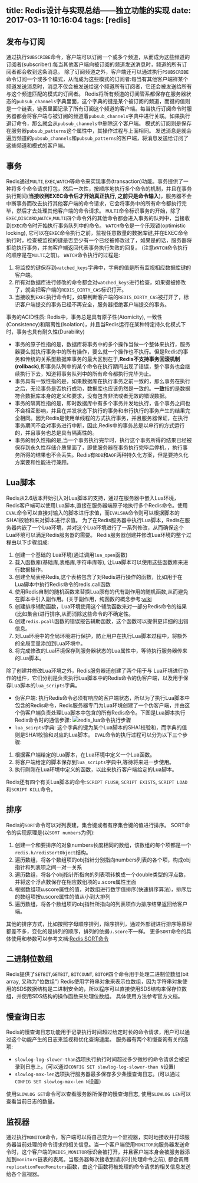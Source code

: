 title: Redis设计与实现总结——独立功能的实现
date: 2017-03-11 10:16:04
tags: [redis]
---

## 发布与订阅
通过执行`SUBSCRIBE`命令，客户端可以订阅一个或多个频道，从而成为这些频道的订阅者(subscriber):每当其他客户端向被订阅的频道发送消息时，频道的所有订阅者都会收到这条消息。
除了订阅频道之外，客户端还可以通过执行`PSUBSCRIBE`命令订阅一个或多个模式，从而成为这些模式的订阅者:每当有其他客户端祥某个频道发送消息时，消息不仅会被发送给这个频道所有订阅者，它还会被发送给所有与这个频道匹配的模式的订阅者。
Redis将所有频道的订阅管系都保存在服务器状态的`pubsub_channels`字典里面，这个字典的键是某个被订阅的频道，而键的值则是一个链表，链表里面记录了所有订阅这个频道的客户端。每当执行订阅命令时服务器都会将客户端与被订阅的频道着`pubsub_channels`字典中进行关联。如果执行退订命令，那么就会从`pubsub_channels`中删除这个客户端。
模式的订阅则是保存在服务器`pubsub_patterns`这个属性中，其操作过程与上面相同。
发送消息是就会遍历频道的`pubsub_channels`和`pubsub_patterns`的客户端，将消息发送给订阅了这些频道和模式的客户端。

## 事务
Redis通过`MULTI`,`EXEC`,`WATCH`等命令来实现事务(transaction)功能。事务提供了一种将多个命令请求打包，然后一次性，按顺序地执行多个命令的机制，并且在事务执行期间(**当接收到EXEC命令后才开始真正执行, 之前只是命令输入**)，服务器不会中断事务而改去执行其他客户端的命令请求，它会将事务中的所有命令都执行完毕，然后才去处理其他客户端的命令请求。
`MULTI`命令标识事务的开始，除了`EXEC`,`DISCARD`,`WATCH`,`MULTI`四个命令外的其他命令都会进入事务的队列中，当接收到`EXEC`命令时开始执行事务队列中的命令。
`WATCH`命令是一个乐观锁(optimistic locking), 它可以在`EXEC`命令执行之前，监视任意数量的数据库键,并在EXEC命令执行时，检查被监视的键是否至少有一个已经被修改过了，如果是的话，服务器将拒绝执行事务，并向客户端返回代表事务执行失败的回复。 (注意`WATCH`命令执行的顺序是在`MULTI`之前)。
`WATCH`命令执行的过程是:
1. 将监控的键保存到`watched_keys`字典中，字典的值是所有监视相应数据库键的客户端。
2. 所有对数据库进行修改的命令都会对`watched_keys`进行检查，如果键被修改了，就会把客户端的`REDIS_DIRTY_CAS`标识打开。
3. 当接收到`EXEC`执行命令时，如果判断客户端的`REDIS_DIRTY_CAS`被打开了，标识客户端提交的事务已经不再安全，服务器拒绝客户端提交的事务。 

事务的ACID性质: Redis中，事务总是具有原子性(Atomicity), 一致性(Consistency)和隔离性(Isolation)，并且当Redis运行在某种特定持久化模式下时，事务也具有耐久性(Durability)
* 事务的原子性指的是，数据库将事务中的多个操作当做一个整体来执行，服务器要么就执行事务中的所有操作，要么就一个操作也不执行。但是Redis的事务和传统的关系型数据库事务的最大区别在于,**Redis不支持事务回滚机制(rollback)**,即事务队列中的某个命令在执行期间出现了错误，整个事务也会继续执行下去，知道将事务队列中的所有命令都执行完毕为止。
* 事务具有一致性指的是，如果数据库在执行事务之前一致的，那么事务在执行之后，无论事务是否执行成功，数据库也应该仍然是一致的。**一致**指的是数据符合数据库本身的定义和要求，没有包含非法或者无效的错误数据。
* 事务的隔离性指的是，即时数据库中有多个事务并发地执行，各个事务之间也不会相互影响，并且在并发状态下执行的事务和串行执行的事务产生的结果完全相同。因为Redis是使用单线程的方式执行事务，并且服务器保证，在执行事务期间不会对事务进行中断，因此,Redis中的事务总是以串行的方式运行的，并且事务也总是具有隔离性的。
* 事务的耐久性指的是,当一个事务执行完毕时，执行这个事务所得的结果已经被保存到永久性存储介质里面了，即使服务器在事务执行完毕后停机，，执行事务所得的结果也不会丢失。Redis有`RDB`和`AOF`两种持久化方案，但是要持久化方案要和性能进行兼顾。

## Lua脚本
Redis从2.6版本开始引入对Lua脚本的支持，通过在服务器中嵌入Lua环境，Redis客户端可以使用Lua脚本,直接在服务器端原子地执行多个Redis命令。使用`EVAL`命令可以直接对输入的脚本进行求值，而`EVALSHA`命令则可以根据脚本的SHA1校验和来对脚本进行求值。
为了在Redis服务器中执行Lua脚本，Redis在服务器内嵌了一个Lua环境，并对这个Lua环境进行了一系列修改，从而确保这个Lua环境可以满足Redis服务器的需要。
Redis服务器创建并修改Lua环境的整个过程由以下步骤组成:
1. 创建一个基础的 Lua环境(通过调用`lua_open`函数)
2. 载入函数库(基础库,表格库,字符串库等), 让Lua脚本可以使用这些函数库来进行数据操作。
3. 创建全局表格Redis,这个表格包含了对Redis进行操作的函数，比如用于在 Lua脚本中执行Redis命令的redis.call函数
4. 使用Redis自制的随机函数来替换Lua原有的代有副作用的随机函数,从而避免在脚本中引入副作用。(关于副作用，纯函数的概念参考:[wiki](https://zh.wikipedia.org/zh-hk/%E5%87%BD%E6%95%B0%E5%89%AF%E4%BD%9C%E7%94%A8)
5. 创建排序辅助函数，Lua环境使用这个辅助函数来对一部分Redis命令的结果(比如集合)进行排序,从而消除这些命令的不确定性。
6. 创建`redis.pcall`函数的错误报告辅助函数，这个函数可以提供更详细的出错信息。
7. 对Lua环境中的全局环境进行保护，防止用户在执行Lua脚本过程中，将额外的全局变量添加到Lua环境中。
8. 将完成修改的Lua环境保存到服务器状态的Lua属性中，等待执行服务器传来的Lua脚本。

除了创建并修改Lua环境之外，Redis服务器还创建了两个用于与 Lua环境进行协作的组件，它们分别是负责执行Lua脚本中的Redis命令的伪客户端，以及用于保存Lua脚本的`lua_scripts`字典。
* 伪客户端: 执行Redis命令必须有响应的客户端状态，所以为了执行Lua脚本中包含的Redis命令，Redis服务器专门为Lua环境创建了一个伪客户端，并由这个伪客户端负责处理Lua脚本中包含的所有Redis命令。下图是Lua脚本执行Redis命令时的通信步骤:
![redis_lua命令执行步骤](/assets/img/redis/redis_lua.png)
* `lua_scirpts`字典: 这个字典的键为某个Lua脚本的SHA1校验和，而字典的值则是SHA1校验和对应的Lua脚本。
`EVAL`命令的执行过程可以分为以下三个步骤:
1. 根据客户端给定的Lua脚本，在Lua环境中定义一个Lua函数。
2. 将客户端给定的脚本保存到`lua_scripts`字典中,等待将来进一步使用。
3. 执行刚刚在Lua环境中定义的函数，以此来执行客户端给定的Lua脚本。

Redis还有四个有关Lua脚本的命令:`SCRIPT FLUSH`, `SCRIPT EXISTS`, `SCRIPT LOAD`和`SCRIPT KILL`命令。

## 排序
Redis的`SORT`命令可以对列表建，集合键或者有序集合键的值进行排序。
SORT命令的实现原理是(以`SORT numbers`为例):
1. 创建一个和要排序的对象numbers长度相同的数组，该数组的每个项都是一个`redis.h/redisSortObject`结构。
2. 遍历数组，将各个数组项的obj指针分别指向numbers列表的各个项，构成obj指针和列表项之间一对一关系
3. 遍历数组，将各个obj指针所指向的列表项转换成一个double类型的浮点数，并将这个浮点数保存在相应数组项的u.score属性里面
4. 根据数组项u.score属性的值，对数组进行数字值排序(快速排序算法)，排序后的数组项按u.score属性的值从小到大排列
5. 遍历数组，将各个数组项的obj指针所指向的列表项作为排序结果返回给客户端。

其他的排序方式，比如按照字母顺序排列，降序排列，通过外部键进行排序等原理都差不多，变化的是排列的顺序，排列的依据`u.score`不一样。
更多`SORT`命令的具体使用和参数可以参考文档:[Redis SORT命令](http://redisdoc.com/key/sort.html)

## 二进制位数组
Redis提供了`SETBIT`,`GETBIT`, `BITCOUNT`, `BITOP`四个命令用于处理二进制位数组(bit array, 又称为"位数组")
Redis使用字符串对象来表示位数组，因为字符串对象使用的SDS数据结构是二进制安全的，所以程序可以直接使用SDS结构来保存位数组，并使用SDS结构的操作函数来处理位数组。
具体使用方法参考官方文档。

## 慢查询日志
Redis的慢查询日志功能用于记录执行时间超过给定时长的命令请求，用户可以通过这个功能产生的日志来监视和优化查询速度。
服务器有两个和慢查询有关的选项:
* `slowlog-log-slower-than`选项执行执行时间超过多少微秒的命令请求会被记录到日志上。(可以通过`CONFIG SET slowlog-log-slower-than N`设置)
* `slowlog-max-len`选项执行服务器最多保存多少条慢查询日志。(可以通过`CONFIG SET slowlog-max-len N`设置)

使用`SLOWLOG GET`命令可以查看服务器所保存的慢查询日志, 使用`SLOWLOG LEN`可以查看当前日志的数量。

## 监视器
通过执行`MONITOR`命令，客户端可以将自己变为一个监视器，实时地接收并打印服务器当前处理的命令请求的相关信息。当一个客户端使用`MONITOR`向服务器发送命令时，这个客户端的`REDIS_MONITOR`标识会被打开，并且客户端本身会被服务器添加到`monitors`链表的表尾。当服务器每次接收到请求时(处理命令之前), 都会调用`replicationFeedMonitors`函数，由这个函数将被处理的命令请求的相关信息发送给各个监视器。
